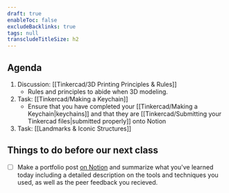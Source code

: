 ```yaml
---
draft: true
enableToc: false
excludeBacklinks: true
tags: null
transcludeTitleSize: h2
---
```


## Agenda
1. Discussion: [[Tinkercad/3D Printing Principles & Rules]]
	- Rules and principles to abide when 3D modeling.
2. Task: [[Tinkercad/Making a Keychain]]
	- Ensure that you have completed your [[Tinkercad/Making a Keychain|keychains]] and that they are [[Tinkercad/Submitting your Tinkercad files|submitted properly]] onto Notion
3. Task: [[Landmarks & Iconic Structures]]

## Things to do before our next class
- [ ] Make a portfolio post [on Notion](https://notion.so) and summarize what you've learned today including a detailed description on the tools and techniques you used, as well as the peer feedback you recieved.